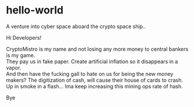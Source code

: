 # hello-world
A venture into cyber space aboard the crypto space ship..

Hi Developers!

CryptoMistro is my name and not losing any more money to central bankers is my game.  
They pay us in fake paper. Create artificial inflation
so it disappears in a vapor.  
And then have the fucking gall to hate on us for being the new money makers?
The digitization of cash, will cause their house of cards to crash.
Up in smoke in a flash... Ima keep increasing this mining ops rate of hash.

Bye
